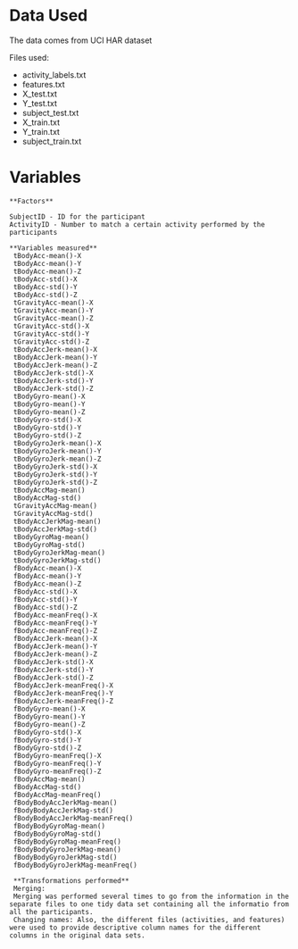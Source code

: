  # **Data Used**
 
 The data comes from UCI HAR dataset
 
 Files used:
 
  - activity_labels.txt
  - features.txt
  - X_test.txt
  - Y_test.txt
  - subject_test.txt
  - X_train.txt
  - Y_train.txt
  - subject_train.txt
  
  # **Variables**
  
    **Factors**
    
    SubjectID - ID for the participant
    ActivityID - Number to match a certain activity performed by the participants
    
    **Variables measured**
     tBodyAcc-mean()-X
     tBodyAcc-mean()-Y
     tBodyAcc-mean()-Z
     tBodyAcc-std()-X
     tBodyAcc-std()-Y
     tBodyAcc-std()-Z
     tGravityAcc-mean()-X
     tGravityAcc-mean()-Y
     tGravityAcc-mean()-Z
     tGravityAcc-std()-X
     tGravityAcc-std()-Y
     tGravityAcc-std()-Z
     tBodyAccJerk-mean()-X
     tBodyAccJerk-mean()-Y
     tBodyAccJerk-mean()-Z
     tBodyAccJerk-std()-X
     tBodyAccJerk-std()-Y
     tBodyAccJerk-std()-Z
     tBodyGyro-mean()-X
     tBodyGyro-mean()-Y
     tBodyGyro-mean()-Z
     tBodyGyro-std()-X
     tBodyGyro-std()-Y
     tBodyGyro-std()-Z
     tBodyGyroJerk-mean()-X
     tBodyGyroJerk-mean()-Y
     tBodyGyroJerk-mean()-Z
     tBodyGyroJerk-std()-X
     tBodyGyroJerk-std()-Y
     tBodyGyroJerk-std()-Z
     tBodyAccMag-mean()
     tBodyAccMag-std()
     tGravityAccMag-mean()
     tGravityAccMag-std()
     tBodyAccJerkMag-mean()
     tBodyAccJerkMag-std()
     tBodyGyroMag-mean()
     tBodyGyroMag-std()
     tBodyGyroJerkMag-mean()
     tBodyGyroJerkMag-std()
     fBodyAcc-mean()-X
     fBodyAcc-mean()-Y
     fBodyAcc-mean()-Z
     fBodyAcc-std()-X
     fBodyAcc-std()-Y
     fBodyAcc-std()-Z
     fBodyAcc-meanFreq()-X
     fBodyAcc-meanFreq()-Y
     fBodyAcc-meanFreq()-Z
     fBodyAccJerk-mean()-X
     fBodyAccJerk-mean()-Y
     fBodyAccJerk-mean()-Z
     fBodyAccJerk-std()-X
     fBodyAccJerk-std()-Y
     fBodyAccJerk-std()-Z
     fBodyAccJerk-meanFreq()-X
     fBodyAccJerk-meanFreq()-Y
     fBodyAccJerk-meanFreq()-Z
     fBodyGyro-mean()-X
     fBodyGyro-mean()-Y
     fBodyGyro-mean()-Z
     fBodyGyro-std()-X
     fBodyGyro-std()-Y
     fBodyGyro-std()-Z
     fBodyGyro-meanFreq()-X
     fBodyGyro-meanFreq()-Y
     fBodyGyro-meanFreq()-Z
     fBodyAccMag-mean()
     fBodyAccMag-std()
     fBodyAccMag-meanFreq()
     fBodyBodyAccJerkMag-mean()
     fBodyBodyAccJerkMag-std()
     fBodyBodyAccJerkMag-meanFreq()
     fBodyBodyGyroMag-mean()
     fBodyBodyGyroMag-std()
     fBodyBodyGyroMag-meanFreq()
     fBodyBodyGyroJerkMag-mean()
     fBodyBodyGyroJerkMag-std()
     fBodyBodyGyroJerkMag-meanFreq()
     
     **Transformations performed**
     Merging:
     Merging was performed several times to go from the information in the separate files to one tidy data set containing all the informatio from all the participants.
     Changing names: Also, the different files (activities, and features) were used to provide descriptive column names for the different columns in the original data sets.


